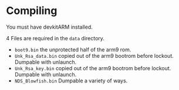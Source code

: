 # Compiling
You must have devkitARM installed. 

4 Files are required in the `data` directory.
 - `boot9.bin` the unprotected half of the arm9 rom.
 - `Unk_Rsa_data.bin` copied out of the arm9 bootrom before lockout. Dumpable with unlaunch.
 - `Unk_Rsa_key.bin` copied out of the arm9 bootrom before lockout. Dumpable with unlaunch.
 - `NDS_Blowfish.bin` Dumpable a variety of ways.

